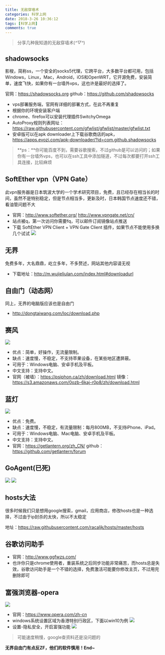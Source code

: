 ```yaml
---
title: 无敌穿墙术
categories: 科学上网
date: 2018-3-26 10:36:12
tags: [科学上网]
comments: true
---
```


>分享几种我知道的无敌穿墙术(*^▽^*)

<!-- more -->

## shadowsocks

影梭，简称ss，一个安全的socks5代理，它跨平台，大多数平台都可用，包括Windows，Linux，Mac，Android，iOS和OpenWRT，它开源免费，安装简单，速度飞快，如果你有一台墙外vps，这也许是最好的选择了。

官网：https://shadowsocks.org
github：https://github.com/shadowsocks

- vps部署服务端，官网有详细的部署方式，在此不再重复
- 根据你的环境安装客户端
- chrome、firefox可以安装代理插件SwitchyOmega
- AutoProxy规则列表网址：https://raw.githubusercontent.com/gfwlist/gfwlist/master/gfwlist.txt
- 安卓版可以在apk downloader上下载谷歌商店的apk，https://apps.evozi.com/apk-downloader/?id=com.github.shadowsocks

>**ps：**你可能百度不到，需要谷歌搜索，不过github是可以访问的；如果你有一台墙外vps，也可以在ssh工具中添加隧道，不过每次都要打开ssh工具连接，比较麻烦

## SoftEther vpn（VPN Gate）

此vpn服务器是日本筑波大学的一个学术研究项目，免费，且已经存在相当长的时间，虽然不是特别稳定，但是节点相当多，更新及时，日本韩国节点速度还不错，看油管问题不大

- 官网：http://www.softether.org/	http://www.vpngate.net/cn/
- 站点被q，第一次访问你需要fq，可以邮件订阅镜像站点推送
- 下载 SoftEther VPN Client + VPN Gate Client 插件，如果节点不能使用多换几个试试
![](https://cdn.jsdelivr.net/gh/libsgh/blog/themes/material-x/source/img/article/6b162853gy1fpq1d1uow3j20lt0fkacl.jpg)

## 无界

免费多年，大名鼎鼎，屹立多年，不多赘述，网站其他内容请无视

- 下载地址：http://m.wujieliulan.com/index.html#downloadurl

## 自由门（动态网）

同上，无界的电脑版应该也是自由门

- http://dongtaiwang.com/loc/download.php

## 赛风

![](https://cdn.jsdelivr.net/gh/libsgh/blog/themes/material-x/source/img/article/6b162853gy1fpq1rwxp30j2046046dg6.jpg)
- 优点：简单，好操作，无流量限制。
- 缺点：速度慢，不稳定，不支持苹果设备，在某些地区遭屏蔽。
- 可用于：Windows电脑、安卓手机及平板。
- 中文支持：支持中文。
- 官网（被墙）：https://psiphon.ca/zh/download.html
镜像：https://s3.amazonaws.com/0ozb-6kaj-r0p8/zh/download.html

## 蓝灯

![](https://cdn.jsdelivr.net/gh/libsgh/blog/themes/material-x/source/img/article/6b162853gy1fpq1qwrt2uj20460463yr.jpg)
- 优点：免费。
- 缺点：速度慢，不稳定，有流量限制：每月800MB，不支持iPhone、iPad。
- 可用于：Windows电脑、Mac电脑、安卓手机及平板。
- 中文支持：支持中文。
- 官网：https://getlantern.org/zh_CN/
github：https://github.com/getlantern/forum

## GoAgent(已死)

![](https://cdn.jsdelivr.net/gh/libsgh/blog/themes/material-x/source/img/article/6b162853ly1fq7i6l3ucoj20es09qt8r.jpg)
![](https://cdn.jsdelivr.net/gh/libsgh/blog/themes/material-x/source/img/article/6b162853ly1fs1a13kxfcj21bu0433z1.jpg)

## hosts大法

很多时候我们只是想用google搜索，gmail，应用商店，修改hosts也是一种选择，不过由于ip封杀的太快，所以不太稳定

地址：https://raw.githubusercontent.com/racaljk/hosts/master/hosts

## 谷歌访问助手

- 官网：http://www.ggfwzs.com/
- 也许你只是chrome使用者，重装系统之后同步功能非常痛苦，而hosts总是失效，谷歌访问助手是一个不错的选择，免费激活可能要你修改主页，不过用完删除即可

## 富强浏览器-opera

![](https://cdn.jsdelivr.net/gh/libsgh/blog/themes/material-x/source/img/article/6b162853ly1fq7jb3ceguj20sg0sgab5.jpg)
- 官网：https://www.opera.com/zh-cn
- windows系统设置区域为香港特别行政区，下面以win10为例
![](https://cdn.jsdelivr.net/gh/libsgh/blog/themes/material-x/source/img/article/6b162853ly1fq7i42gljuj20m00dtgm8.jpg)
- 设置-隐私安全，开启富强功能
![](https://cdn.jsdelivr.net/gh/libsgh/blog/themes/material-x/source/img/article/6b162853ly1fq7hzmks1aj20so0eemyn.jpg)

>可能速度稍慢，google查资料还是没问题的

**无界自由门有点反ZF，他们的软件慎用！End~**
